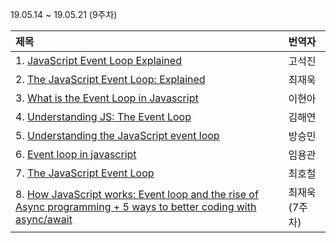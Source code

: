 19.05.14 ~ 19.05.21 (9주차)

|   제목   | 번역자  |
| :-------- | :------ |
| 1. [JavaScript Event Loop Explained](https://medium.com/front-end-weekly/javascript-event-loop-explained-4cd26af121d4) | 고석진 |
| 2. [The JavaScript Event Loop: Explained](https://blog.carbonfive.com/2013/10/27/the-javascript-event-loop-explained/) | 최재욱 |
| 3. [What is the Event Loop in Javascript](https://www.wptutor.io/web/js/javascript-event-loop) | 이현아 |
| 4. [Understanding JS: The Event Loop](https://hackernoon.com/understanding-js-the-event-loop-959beae3ac40) | 김해연 |
| 5. [Understanding the JavaScript event loop](https://www.zeolearn.com/magazine/understanding-the-javascript-event-loop) | 방승민 |
| 6. [Event loop in javascript](https://code.likeagirl.io/what-the-heck-is-event-loop-1e414fccef49) | 임용관 |
| 7. [The JavaScript Event Loop](https://flaviocopes.com/javascript-event-loop/) | 최호철 |
| 8. [How JavaScript works: Event loop and the rise of Async programming + 5 ways to better coding with async/await](https://blog.sessionstack.com/how-javascript-works-event-loop-and-the-rise-of-async-programming-5-ways-to-better-coding-with-2f077c4438b5) | 최재욱(7주차) |